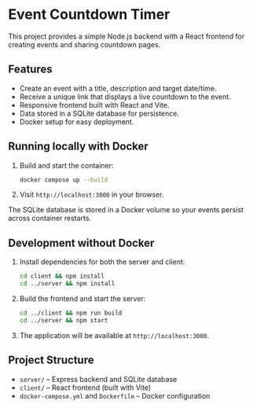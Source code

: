 # Event Countdown Timer

This project provides a simple Node.js backend with a React frontend for creating events and sharing countdown pages.

## Features

- Create an event with a title, description and target date/time.
- Receive a unique link that displays a live countdown to the event.
- Responsive frontend built with React and Vite.
- Data stored in a SQLite database for persistence.
- Docker setup for easy deployment.

## Running locally with Docker

1. Build and start the container:
   ```bash
   docker compose up --build
   ```

2. Visit `http://localhost:3000` in your browser.

The SQLite database is stored in a Docker volume so your events persist across container restarts.

## Development without Docker

1. Install dependencies for both the server and client:
   ```bash
   cd client && npm install
   cd ../server && npm install
   ```
2. Build the frontend and start the server:
   ```bash
   cd ../client && npm run build
   cd ../server && npm start
   ```
3. The application will be available at `http://localhost:3000`.

## Project Structure

- `server/` – Express backend and SQLite database
- `client/` – React frontend (built with Vite)
- `docker-compose.yml` and `Dockerfile` – Docker configuration

